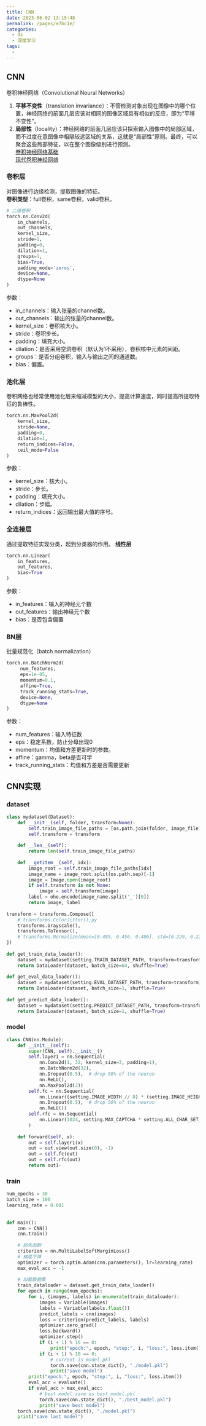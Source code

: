 ```yaml
---
title: CNN
date: 2023-06-02 13:15:48
permalink: /pages/e7bc1e/
categories:
  - ds
  - 深度学习
tags:
  - 
---
```

## CNN 
卷积神经网络（Convolutional Neural Networks）
1. **平移不变性**（translation invariance）：不管检测对象出现在图像中的哪个位置，神经网络的前面几层应该对相同的图像区域具有相似的反应，即为“平移不变性”。
2. **局部性**（locality）：神经网络的前面几层应该只探索输入图像中的局部区域，而不过度在意图像中相隔较远区域的关系，这就是“局部性”原则。最终，可以聚合这些局部特征，以在整个图像级别进行预测。  
[卷积神经网络基础](http://ai-start.com/dl2017/html/lesson4-week1.html#header-n254)  
[现代卷积神经网络](http://ai-start.com/dl2017/html/lesson4-week2.html)
### 卷积层
对图像进行边缘检测，提取图像的特征。  
**卷积类型**：full卷积，same卷积，valid卷积。  
```python
# 二维卷积
torch.nn.Conv2d(
	in_channels, 
	out_channels, 
	kernel_size, 
	stride=1, 
	padding=0, 
	dilation=1, 
	groups=1, 
	bias=True, 
	padding_mode='zeros', 
	device=None, 
	dtype=None
)
```
参数：
- in_channels：输入张量的channel数。
- out_channels：输出的张量的channel数。
- kernel_size：卷积核大小。
- stride：卷积步长。
- padding：填充大小。
- dilation：是否采用空洞卷积（默认为1不采用），卷积核中元素的间距。
- groups：是否分组卷积，输入与输出之间的通道数。
- bias：偏置。
### 池化层
卷积网络也经常使用池化层来缩减模型的大小，提高计算速度，同时提高所提取特征的鲁棒性。
```python
torch.nn.MaxPool2d(
	kernel_size, 
	stride=None, 
	padding=0, 
	dilation=1, 
	return_indices=False, 
	ceil_mode=False
)
```
参数：
- kernel_size：核大小。
- stride：步长。
- padding：填充大小。
- dilation：步幅。
- return_indices：返回输出最大值的序号。
### 全连接层
通过提取特征实现分类，起到分类器的作用。
**线性层**
```python
torch.nn.Linear(
	in_features,
	out_features,
	bias=True
)
```
参数：
- in_features：输入的神经元个数
- out_features：输出神经元个数
- bias：是否包含偏置
### BN层
批量规范化（batch normalization）
```python
torch.nn.BatchNorm2d(
	 num_features, 
	 eps=1e-05, 
	 momentum=0.1, 
	 affine=True, 
	 track_running_stats=True, 
	 device=None, 
	 dtype=None
)
```

参数：
- num_features：输入特征数
- eps：稳定系数，防止分母出现0
- momentum：均值和方差更新时的参数。
- affine：gamma，beta是否可学
- track_running_stats：均值和方差是否需要更新

## CNN实现
### dataset
```python
class mydataset(Dataset):  
    def __init__(self, folder, transform=None):  
        self.train_image_file_paths = [os.path.join(folder, image_file) for image_file in os.listdir(folder)]  
        self.transform = transform  
      
    def __len__(self):  
        return len(self.train_image_file_paths)  
      
    def __getitem__(self, idx):  
        image_root = self.train_image_file_paths[idx]  
        image_name = image_root.split(os.path.sep)[-1]  
        image = Image.open(image_root)  
        if self.transform is not None:  
            image = self.transform(image)  
        label = ohe.encode(image_name.split('_')[0])  
        return image, label  
  
transform = transforms.Compose([  
    # transforms.ColorJitter(),py  
    transforms.Grayscale(),  
    transforms.ToTensor(),  
    # transforms.Normalize(mean=[0.485, 0.456, 0.406], std=[0.229, 0.224, 0.225])  
])  
  
def get_train_data_loader():  
    dataset = mydataset(setting.TRAIN_DATASET_PATH, transform=transform)  
    return DataLoader(dataset, batch_size=64, shuffle=True)  
  
def get_eval_data_loader():  
    dataset = mydataset(setting.EVAL_DATASET_PATH, transform=transform)  
    return DataLoader(dataset, batch_size=1, shuffle=True)  
  
def get_predict_data_loader():  
    dataset = mydataset(setting.PREDICT_DATASET_PATH, transform=transform)  
    return DataLoader(dataset, batch_size=1, shuffle=True)
```
### model
```python
class CNN(nn.Module):  
    def __init__(self):  
        super(CNN, self).__init__()  
        self.layer1 = nn.Sequential(  
            nn.Conv2d(1, 32, kernel_size=3, padding=1),  
            nn.BatchNorm2d(32),  
            nn.Dropout(0.5),  # drop 50% of the neuron  
            nn.ReLU(),  
            nn.MaxPool2d(2))   
        self.fc = nn.Sequential(  
            nn.Linear((setting.IMAGE_WIDTH // 8) * (setting.IMAGE_HEIGHT // 8) * 64, 1024),  
            nn.Dropout(0.5),  # drop 50% of the neuron  
            nn.ReLU())  
        self.rfc = nn.Sequential(  
            nn.Linear(1024, setting.MAX_CAPTCHA * setting.ALL_CHAR_SET_LEN),  
        )  
      
    def forward(self, x):  
        out = self.layer1(x)  
        out = out.view(out.size(0), -1)  
        out = self.fc(out)  
        out = self.rfc(out)  
        return out1·
```
### train
```python
num_epochs = 30  
batch_size = 100  
learning_rate = 0.001  
  
  
def main():  
    cnn = CNN()  
    cnn.train()  
  
    # 损失函数  
    criterion = nn.MultiLabelSoftMarginLoss()  
    # 梯度下降  
    optimizer = torch.optim.Adam(cnn.parameters(), lr=learning_rate)  
    max_eval_acc = -1  
  
    # 加载数据集  
    train_dataloader = dataset.get_train_data_loader()  
    for epoch in range(num_epochs):  
        for i, (images, labels) in enumerate(train_dataloader):  
            images = Variable(images)  
            labels = Variable(labels.float())  
            predict_labels = cnn(images)  
            loss = criterion(predict_labels, labels)  
            optimizer.zero_grad()  
            loss.backward()  
            optimizer.step()  
            if (i + 1) % 10 == 0:  
                print("epoch:", epoch, "step:", i, "loss:", loss.item())  
            if (i + 1) % 10 == 0:  
                # current is model.pkl  
                torch.save(cnn.state_dict(), "./model.pkl")  
                print("save model")  
        print("epoch:", epoch, "step:", i, "loss:", loss.item())  
        eval_acc = evaluate()  
        if eval_acc > max_eval_acc:  
            # best model save as best_model.pkl  
            torch.save(cnn.state_dict(), "./best_model.pkl")  
            print("save best model")  
    torch.save(cnn.state_dict(), "./model.pkl")  
    print("save last model")
```
